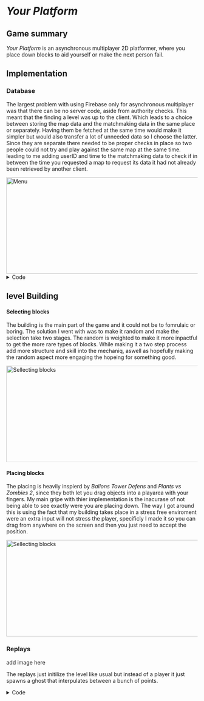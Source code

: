 # *Your Platform*
## Game summary
*Your Platform* is an asynchronous multiplayer 2D platformer, where you place down blocks to aid yourself or make the next person fail.  

## Implementation

### Database
The largest problem with using Firebase only for asynchronous multiplayer was that there can be no server code, aside from authority checks. This meant that the finding a level was up to the client. Which leads to a choice between storing the map data and the matchmaking data in the same place or separately. Having them be fetched at the same time would make it simpler but would also transfer a lot of unneeded data so I choose the latter. Since they are separate there needed to be proper checks in place so two people could not try and play against the same map at the same time. leading to me adding userID and time to the matchmaking data to check if in between the time you requested a map to request its data it had not already been retrieved by another client.

<img width="546" height="254" alt="Menu" src="https://github.com/user-attachments/assets/10b8009f-8223-4361-89d8-1eea64d2d7e7" /> 

 <Details>
 <summary> Code </summary>

```cs

private void CheckForOpenGame(DataSnapshot snapShot)
{
    GameStates gameStates = JsonUtility.FromJson<GameStates>(snapShot.GetRawJsonValue());

    for (int i = 0; i < gameStates.activeStatus.Length; i++)
    {
        long time = gameStates.activeStatus[i].timeSetActive;
        if (!gameStates.activeStatus[i].isActive || (time < System.DateTime.UtcNow.Ticks && new System.DateTime(time).Day != System.DateTime.UtcNow.Day))
        {
            SetGameActive(i);
            FetchGameData(i);
            return;
        }
    }

    startButton.interactable = true;
    Debug.LogWarning("No game is active, Try again later");
}

private void SetGameActive(int i)
{
    Active active = new Active(true, System.DateTime.UtcNow.Ticks);
    database.RootReference.Child("gameStates").Child("activeStatus").Child(i.ToString()).SetRawJsonValueAsync(JsonUtility.ToJson(active)).ContinueWithOnMainThread(task =>
    {
        if (task.Exception != null) { Debug.Log(task.Exception); }
        else
        {
            gameStateindex = i;
            startTime = active.timeSetActive;
            TryToStartGame(false);
        }
    });
}

private void FetchGameData(int i)
{
    database.RootReference.Child("games").Child("gameData").Child(i.ToString()).GetValueAsync().ContinueWithOnMainThread(task =>
    {
        if (task.Exception != null) { Debug.Log(task.Exception); }
        else
        {
            gameDataindex = i;
            gameData = task.Result.GetRawJsonValue();
            TryToStartGame(false);
        }
    });
}

private void TryToStartGame(bool isReplay)
{
    if (gameDataindex == gameStateindex && gameData != null && gameData.Length > 1 && startTime != default)
    {
        StartGame(isReplay);
    }
}

```

 </Details>

## level Building


#### Selecting blocks

The building is the main part of the game and it could not be to fomrulaic or boring. The solution I went with was to make it random and make the selection take two stages. The random is weighted to make it more inpactful to get the more rare types of blocks. While making it a two step process add more structure and skill into the mechaniq, aswell as hopefully making the random aspect more engaging the hopeing for something good.

<img width="546" height="254" alt="Sellecting blocks" src="https://github.com/user-attachments/assets/6a5d2511-419d-426d-af60-2f79ccc70dbe" />

#### Placing blocks

The placing is heavily inspierd by _Ballons Tower Defens_ and _Plants vs Zombies 2_, since they both let you drag objects into a playarea with your fingers. My main gripe with thier implementation is the inacurase of not being able to see exactly were you are placing down. The way I got around this is using the fact that my building takes place in a stress free enviroment were an extra input will not stress the player, specificly I made it so you can drag from anywhere on the screen and then you just need to accept the position.

<img width="546" height="254" alt="Sellecting blocks" src="https://github.com/user-attachments/assets/58b67f38-4d8a-4550-8c17-8cc8a1a9a170" />

### Replays
add image here

The replays just initilize the level like usual but instead of a player it just spawns a ghost that interpulates between a bunch of points.
 <Details>
 <summary> Code </summary>

```cs

using UnityEngine;

public class GhostPlayer : MonoBehaviour
{
    Ghost ghost;
    float startTime;
    int i = 1;

    public void SetGhost(Ghost ghost)
    {
        this.ghost = ghost;
        startTime = Time.time;
    }

    private void Update()
    {
        if (ghost == null) { return; }
        FollowGhost();
    }

    private void FollowGhost()
    {
        float ratio;
        do
        {
            if (Time.time - startTime > ghost.times[ghost.times.Length - 1]) { Finished(); return; }
            ratio = (Time.time - startTime - ghost.times[i - 1]) / (ghost.times[i] - ghost.times[i - 1]);
            if (ratio < 1) { break; }
            else { i++; }
        } while (true);

        Vector3 newPos = new Vector3(ratio * (ghost.x[i] - ghost.x[i - 1]) + ghost.x[i - 1], ratio * (ghost.y[i] - ghost.y[i - 1]) + ghost.y[i - 1], transform.position.z);
        transform.position = newPos;
    }

    private void Finished()
    {
        LevelManager.Instance.OnReplayComplete();
    }
}

```

 </Details>
